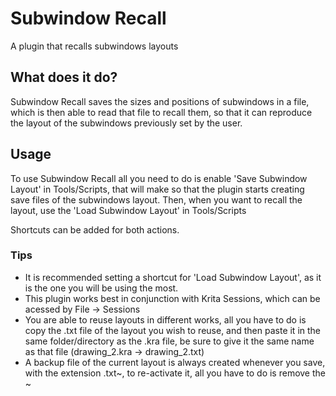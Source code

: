 <html>
	<h1>Subwindow Recall</h1>
	<p>A plugin that recalls subwindows layouts</p>
	<h2>What does it do?</h2>
	<p>Subwindow Recall saves the sizes and positions of subwindows in a file, which is then able
   	to read that file to recall them, so that it can reproduce the layout of the subwindows previously set by the user.</p>
    
<h2>Usage</h2>
	<p>To use Subwindow Recall all you need to do is enable 'Save Subwindow Layout' in Tools/Scripts, that will make so that the plugin starts creating save files of the subwindows layout. Then, when you want to recall the layout, use the 'Load Subwindow Layout' in Tools/Scripts</p>
	<p>Shortcuts can be added for both actions.</p>
	<h3>Tips</h3>
 	<ul>
		<li>It is recommended setting a shortcut for 'Load Subwindow Layout', as it is the one you will be using the most.</li>
		<li>This plugin works best in conjunction with Krita Sessions, which can be acessed by File -> Sessions</li>
		<li>You are able to reuse layouts in different works, all you have to do is copy the .txt file of the layout you wish to reuse, and then paste it in the same folder/directory as the .kra file, be sure to give it the same name as that file (drawing_2.kra -> drawing_2.txt)
		<li>A backup file of the current layout is always created whenever you save, with the extension .txt~, to re-activate it, all you have to do is remove the ~</li> 
	</ul>
 
</html>
